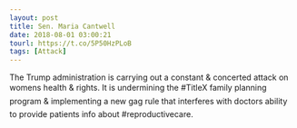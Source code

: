 ```yaml
---
layout: post
title: Sen. Maria Cantwell
date: 2018-08-01 03:00:21
tourl: https://t.co/5P50HzPLoB
tags: [Attack]
---
```

The Trump administration is carrying out a constant &amp; concerted attack on womens health &amp; rights. It is undermining the #TitleX family planning program &amp; implementing a new gag rule that interferes with doctors ability to provide patients info about #reproductivecare.